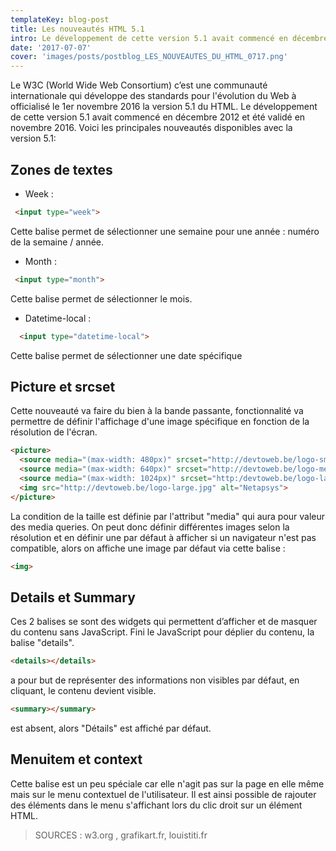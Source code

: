 ```yaml
---
templateKey: blog-post
title: Les nouveautés HTML 5.1
intro: Le développement de cette version 5.1 avait commencé en décembre 2012 et été validé en novembre 2016. Voici les principales nouveautés disponibles.
date: '2017-07-07'
cover: 'images/posts/postblog_LES_NOUVEAUTES_DU_HTML_0717.png'
---
```


Le W3C (World Wide Web Consortium) c’est une communauté internationale qui développe des standards pour l'évolution du Web à officialisé le 1er novembre 2016 la version 5.1 du HTML. Le développement de cette version 5.1 avait commencé en décembre 2012 et été validé en novembre 2016. Voici les principales nouveautés disponibles avec la version 5.1:

## Zones de textes

- Week :

```html
 <input type="week">
```

Cette balise permet de sélectionner une semaine pour une année : numéro de la semaine / année.

- Month :

```html
 <input type="month">
```

Cette balise permet de sélectionner le mois.

- Datetime-local :

```html
  <input type="datetime-local">
```

Cette balise permet de sélectionner une date spécifique

## Picture et srcset

Cette nouveauté va faire du bien à la bande passante, fonctionnalité va permettre de définir l'affichage d'une image spécifique en fonction de la résolution de l'écran.

```html
<picture>
  <source media="(max-width: 480px)" srcset="http://devtoweb.be/logo-small.jpg">
  <source media="(max-width: 640px)" srcset="http://devtoweb.be/logo-medium.jpg">
  <source media="(max-width: 1024px)" srcset="http:/devtoweb.be/logo-large.jpg">
  <img src="http://devtoweb.be/logo-large.jpg" alt="Netapsys">
</picture>
```

La condition de la taille est définie par l'attribut "media" qui aura pour valeur des media queries. On peut donc définir différentes images selon la résolution et en définir une par défaut à afficher si un navigateur n'est pas compatible, alors on affiche une image par défaut via cette balise :

```html
<img>
```

## Details et Summary

Ces 2 balises se sont des widgets qui permettent d’afficher et de masquer du contenu sans JavaScript. Fini le JavaScript pour déplier du contenu, la balise "details".

```html
<details></details>
```

a pour but de représenter des informations non visibles par défaut, en cliquant, le contenu devient visible.

```html
<summary></summary>
```

est absent, alors "Détails" est affiché par défaut.

## Menuitem et context

Cette balise est un peu spéciale car elle n'agit pas sur la page en elle même mais sur le menu contextuel de l'utilisateur. Il est ainsi possible de rajouter des éléments dans le menu s'affichant lors du clic droit sur un élément HTML.

> SOURCES : w3.org , grafikart.fr, louistiti.fr

